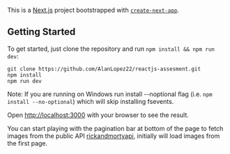 This is a [Next.js](https://nextjs.org/) project bootstrapped with [`create-next-app`](https://github.com/vercel/next.js/tree/canary/packages/create-next-app).

## Getting Started

To get started, just clone the repository and run `npm install && npm run dev`:

    git clone https://github.com/AlanLopez22/reactjs-assesment.git
    npm install
    npm run dev

Note: If you are running on Windows run install --noptional flag (i.e. `npm install --no-optional`) which will skip installing fsevents.

Open [http://localhost:3000](http://localhost:3000) with your browser to see the result.

You can start playing with the pagination bar at bottom of the page to fetch images from the public API [rickandmortyapi](https://rickandmortyapi.com/api/character), initially will load images from the first page.